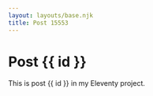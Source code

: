```yaml
---
layout: layouts/base.njk
title: Post 15553
---
```


# Post {{ id }}

This is post {{ id }} in my Eleventy project.
